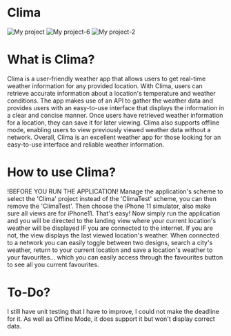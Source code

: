 # Clima
![My project](https://github.com/NLScholtz/Clima/assets/125284182/3c43e474-088f-4437-8f97-325cf2978ac6) ![My project-6](https://github.com/NLScholtz/Clima/assets/125284182/09def1b0-ba9e-49fa-bcac-b1294e4e87e5) ![My project-2](https://github.com/NLScholtz/Clima/assets/125284182/6bf9dcbe-c9d1-4b69-8aa4-58e7faa8f67d)

# What is Clima?
Clima is a user-friendly weather app that allows users to get real-time weather information for any provided location. With Clima, users can retrieve accurate information about a location's temperature and weather conditions. The app makes use of an API to gather the weather data and provides users with an easy-to-use interface that displays the information in a clear and concise manner. Once users have retrieved weather information for a location, they can save it for later viewing. Clima also supports offline mode, enabling users to view previously viewed weather data without a network. Overall, Clima is an excellent weather app for those looking for an easy-to-use interface and reliable weather information.

# How to use Clima?
!BEFORE YOU RUN THE APPLICATION! Manage the application's scheme to select the 'Clima' project instead of the 'ClimaTest' scheme, you can then remove the 'ClimaTest'. Then choose the iPhone 11 simulator, also make sure all views are for iPhone11.
That's easy! Now simply run the application and you will be directed to the landing view where your current location's weather will be displayed IF you are connected to the internet. If you are not, the view displays the last viewed location's weather. When connected to a network you can easily toggle between two designs, search a city's weather, return to your current location and save a location's weather to your favourites... which you can easily access through the favourites button to see all you current favourites.

# To-Do?
I still have unit testing that I have to improve, I could not make the deadline for it. As well as Offline Mode, it does support it but won't display correct data.
